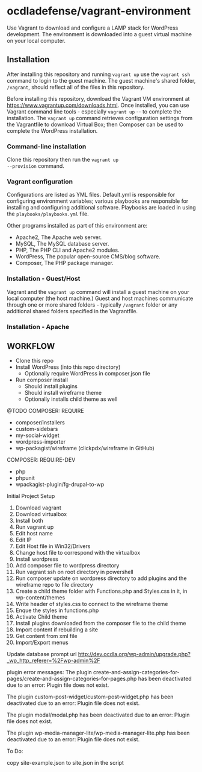 # ocdladefense/vagrant-environment
Use Vagrant to download and configure a LAMP stack for WordPress development.  The environment is downloaded into a guest virtual machine on your local computer.

## Installation
After installing this repository and running <code>vagrant up</code> use the <code>vagrant ssh</code> command to login to the guest machine.  The guest machine's shared folder, <code>/vagrant</code>, should reflect all of the files in this repository.
   
Before installing this repository, download the Vagrant VM environment at https://www.vagrantup.com/downloads.html.  Once installed, you can use Vagrant command line tools - especially <code>vagrant up</code> -- to complete the installation.  The <code>vagrant up</code> command retrieves configuration settings from the Vagrantfile to download Virtual Box; then Composer can be used to complete the WordPress installation.
   
### Command-line installation
Clone this repository then run the <code>vagrant up --provision</code> command.
   
### Vagrant configuration
Configurations are listed as YML files.  Default.yml is responsible for configuring environment variables; various playbooks are responsible for installing and configuring additional software.  Playbooks are loaded in using the <code>playbooks/playbooks.yml</code> file.
   
Other programs installed as part of this environment are:
-  Apache2, The Apache web server.
-  MySQL, The MySQL database server.
-  PHP, The PHP CLI and Apache2 modules.
-  WordPress, The popular open-source CMS/blog software.
-  Composer, The PHP package manager.


### Installation - Guest/Host
Vagrant and the <code>vagrant up</code> command will install a guest machine on your local computer (the host machine.)  Guest and host machines communicate through one or more shared folders - typically <code>/vagrant</code> folder or any additional shared folders specified in the Vagrantfile.
   
### Installation - Apache
   
   
## WORKFLOW
* Clone this repo
* Install WordPress (into this repo directory)
    * Optionally require WordPress in composer.json file
* Run composer install
    * Should install plugins
    * Should install wireframe theme
    * Optionally installs child theme as well
  

@TODO
COMPOSER: REQUIRE
- composer/installers
- custom-sidebars
- my-social-widget
- wordpress-importer
- wp-packagist/wireframe (clickpdx/wireframe in GitHub)


COMPOSER: REQUIRE-DEV
- php
- phpunit
- wpackagist-plugin/fg-drupal-to-wp




Initial Project Setup

1. Download vagrant
2. Download virtualbox
3. Install both
4. Run vagrant up
5. Edit host name
6. Edit IP
7. Edit Host file in Win32/Drivers
8. Change host file to correspond with the virtualbox
9. Install wordpress
10. Add composer file to wordpress directory
11. Run vagrant ssh on root directory in powershell
12. Run composer update on wordpress directory to add plugins and the         wireframe repo to file directory
13. Create a child theme folder with Functions.php and Styles.css in it,      in wp-content/themes
14. Write header of styles.css to connect to the wireframe theme
15. Enque the styles in functions.php
16. Activate Child theme
17. Install plugins downloaded from the composer file to the child theme
18. Import content if rebuilding a site
19. Get content from xml file
20. Import/Export menus

Update database prompt url
http://dev.ocdla.org/wp-admin/upgrade.php?_wp_http_referer=%2Fwp-admin%2F


plugin error messages:
The plugin create-and-assign-categories-for-pages/create-and-assign-categories-for-pages.php has been deactivated due to an error: Plugin file does not exist.

The plugin custom-post-widget/custom-post-widget.php has been deactivated due to an error: Plugin file does not exist.

The plugin modal/modal.php has been deactivated due to an error: Plugin file does not exist.

The plugin wp-media-manager-lite/wp-media-manager-lite.php has been deactivated due to an error: Plugin file does not exist.


To Do:

copy site-example.json to site.json in the script
